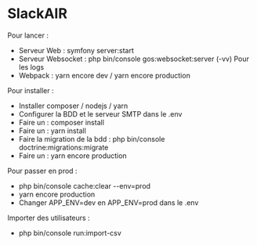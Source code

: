 # SlackAIR

Pour lancer :

- Serveur Web : symfony server:start
- Serveur Websocket : php bin/console gos:websocket:server (-vv) Pour les logs
- Webpack : yarn encore dev / yarn encore production

Pour installer :
  - Installer composer / nodejs / yarn
  - Configurer la BDD et le serveur SMTP dans le .env
  - Faire un : composer install
  - Faire un : yarn install
  - Faire la migration de la bdd : php bin/console doctrine:migrations:migrate
  - Faire un : yarn encore production

Pour passer en prod :
  - php bin/console cache:clear --env=prod
  - yarn encore production
  - Changer APP_ENV=dev en APP_ENV=prod dans le .env

Importer des utilisateurs :
  - php bin/console run:import-csv <CheminVersCSV>